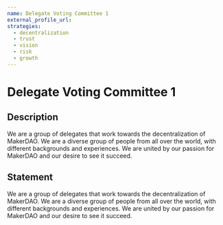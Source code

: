 ```yaml
---
name: Delegate Voting Committee 1
external_profile_url:
strategies:
  - decentralization
  - trust
  - vision
  - risk
  - growth
---
```


# Delegate Voting Committee 1

## Description

We are a group of delegates that work towards the decentralization of MakerDAO. We are a diverse group of people from all over the world, with different backgrounds and experiences. We are united by our passion for MakerDAO and our desire to see it succeed.

## Statement

We are a group of delegates that work towards the decentralization of MakerDAO. We are a diverse group of people from all over the world, with different backgrounds and experiences. We are united by our passion for MakerDAO and our desire to see it succeed.